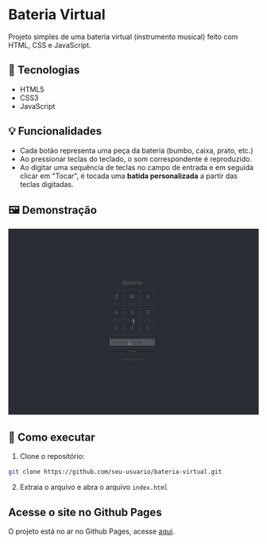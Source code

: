 # Bateria Virtual 

Projeto simples de uma bateria virtual (instrumento musical) feito com HTML, CSS e JavaScript.

## 🔧 Tecnologias

- HTML5
- CSS3
- JavaScript

## 💡 Funcionalidades

- Cada botão representa uma peça da bateria (bumbo, caixa, prato, etc.)
- Ao pressionar teclas do teclado, o som correspondente é reproduzido.
- Ao digitar uma sequência de teclas no campo de entrada e em seguida clicar em "Tocar", é tocada uma __batida personalizada__ a partir das teclas digitadas.

## 🖼️ Demonstração

![Bateria Virtual](projeto_em_execucao.gif)

## 🚀 Como executar

1. Clone o repositório:
```bash
git clone https://github.com/seu-usuario/bateria-virtual.git
```

2. Extraia o arquivo e abra o arquivo <code>index.html</code>

## Acesse o site no Github Pages
O projeto está no ar no Github Pages, acesse <a href="https://erica-monteiro-developer.github.io/bateria-virtual-js/" target="_blank">aqui</a>.

